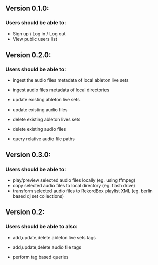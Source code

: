 
## Version 0.1.0: 

### Users should be able to:

* Sign up / Log in / Log out 
* View public users list




## Version 0.2.0: 

### Users should be able to:

* ingest the audio files metadata of local ableton live sets
* ingest audio files metadata of local directories 

* update existing ableton live sets
* update existing audio files

* delete existing ableton lives sets  
* delete existing audio files  

* query relative audio file paths

## Version 0.3.0: 

### Users should be able to:
* play/preview selected audio files locally (eg. using ffmpeg)   
* copy selected audio files to local directory (eg. flash drive)
* transform selected audio files to RekordBox playlist XML (eg. berlin based dj set collections) 


## Version 0.2: 

### Users should be able to also:

* add,update,delete ableton live sets tags
* add,update,delete audio file tags

* perform tag based queries

